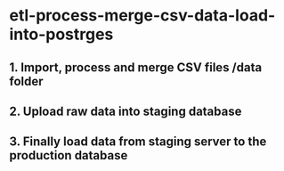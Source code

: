 # etl-process-merge-csv-data-load-into-postrges
## 1. Import, process and merge CSV files /data folder
## 2. Upload raw data into staging database
## 3. Finally load data from staging server to the production database
